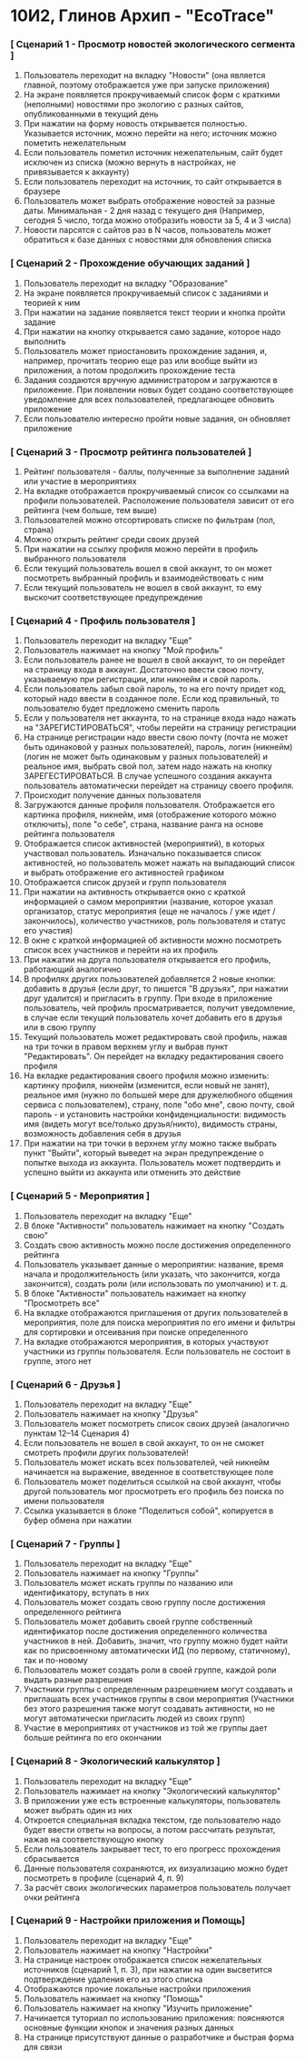 # 10И2, Глинов Архип - "EcoTrace"

### [ Сценарий 1 - Просмотр новостей экологического сегмента ]
1. Пользователь переходит на вкладку "Новости" (она является главной, поэтому отображается уже при запуске приложения)
2. На экране появляется прокручиваемый список форм с краткими (неполными) новостями про экологию с разных сайтов, опубликованными в текущий день
3. При нажатии на форму новость открывается полностью. Указывается источник, можно перейти на него; источник можно пометить нежелательным
4. Если пользователь пометил источник нежелательным, сайт будет исключен из списка (можно вернуть в настройках, не привязывается к аккаунту)
5. Если пользователь переходит на источник, то сайт открывается в браузере
6. Пользователь может выбрать отображение новостей за разные даты. Минимальная - 2 дня назад с текущего дня (Например, сегодня 5 число, тогда можно отобразить новости за 5, 4 и 3 числа)
7. Новости парсятся с сайтов раз в N часов, пользователь может обратиться к базе данных с новостями для обновления списка

### [ Сценарий 2 - Прохождение обучающих заданий ]
1. Пользователь переходит на вкладку "Образование"
2. На экране появляется прокручиваемый список с заданиями и теорией к ним
3. При нажатии на задание появляется текст теории и кнопка пройти задание
4. При нажатии на кнопку открывается само задание, которое надо выполнить
5. Пользователь может приостановить прохождение задания, и, например, прочитать теорию еще раз или вообще выйти из приложения, а потом продолжить прохождение теста
6. Задания создаются вручную администратором и загружаются в приложение. При появлении новых будет создано соответствующее уведомление для всех пользователей, предлагающее обновить приложение 
7. Если пользователю интересно пройти новые задания, он обновляет приложение

### [ Сценарий 3 - Просмотр рейтинга пользователей ]
1. Рейтинг пользователя - баллы, полученные за выполнение заданий или участие в мероприятиях
2. На вкладке отображается прокручиваемый список со ссылками на профили пользователей. Расположение пользователя зависит от его рейтинга (чем больше, тем выше)
3. Пользователей можно отсортировать списке по фильтрам (пол, страна)
4. Можно открыть рейтинг среди своих друзей
5. При нажатии на ссылку профиля можно перейти в профиль выбранного пользователя
6. Если текущий пользователь вошел в свой аккаунт, то он может посмотреть выбранный профиль и взаимодействовать с ним
7. Если текущий пользователь не вошел в свой аккаунт, то ему выскочит соответствующее предупреждение

### [ Сценарий 4 - Профиль пользователя ]
1. Пользователь переходит на вкладку "Еще"
2. Пользователь нажимает на кнопку "Мой профиль"
3. Если пользователь ранее не вошел в свой аккаунт, то он перейдет на страницу входа в аккаунт. Достаточно ввести свою почту, указываемую при регистрации, или никнейм и свой пароль.
4. Если пользователь забыл свой пароль, то на его почту придет код, который надо ввести в созданное поле. Если код правильный, то пользователю будет предложено сменить пароль
5. Если у пользователя нет аккаунта, то на странице входа надо нажать на "ЗАРЕГИСТИРОВАТЬСЯ", чтобы перейти на страницу регистрации
6. На странице регистрации надо ввести свою почту (почта не может быть одинаковой у разных пользователей), пароль, логин (никнейм) (логин не может быть одинаковым у разных пользователей) и реальное имя, выбрать свой пол, затем надо нажать на кнопку ЗАРЕГЕСТИРОВАТЬСЯ. В случае успешного создания аккаунта пользователь автоматически перейдет на страницу своего профиля.
7. Происходит получение данных пользователя
8. Загружаются данные профиля пользователя. Отображается его картинка профиля, никнейм, имя (отображение которого можно отключить), поле "о себе", страна, название ранга на основе рейтинга пользователя
9. Отображается список активностей (мероприятий), в которых участвовал пользователь. Изначально показывается список активностей, но пользователь может нажать на выпадающий список и выбрать отображение его активностей графиком
10. Отображается список друзей и групп пользователя
11. При нажатии на активность открывается окно с краткой информацией о самом мероприятии (название, которое указал организатор, статус мероприятия (еще не началось / уже идет / закончилось), количество участников, роль пользователя и статус его участия)
12. В окне с краткой информацией об активности можно посмотреть список всех участников и перейти на их профиль
13. При нажатии на друга пользователя открывается его профиль, работающий аналогично
14. В профилях других пользователей добавляется 2 новые кнопки: добавить в друзья (если друг, то пишется "В друзьях", при нажатии друг удалится) и пригласить в группу. При входе в приложение пользователь, чей профиль просматривается, получит уведомление, в случае если текущий пользователь хочет добавить его в друзья или в свою группу
15. Текущий пользователь может редактировать свой профиль, нажав на три точки в правом верхнем углу и выбрав пункт "Редактировать". Он перейдет на вкладку редактирования своего профиля
16. На вкладке редактирования своего профиля можно изменить: картинку профиля, никнейм (изменится, если новый не занят), реальное имя (нужно по большей мере для дружелюбного общения сервиса с пользователем), страну, поле "обо мне", свою почту, свой пароль - и установить настройки конфиденциальности: видимость имя (видеть могут все/только друзья/никто), видимость страны, возможность добавления себя в друзья
17. При нажатии на три точки в верхнем углу можно также выбрать пункт "Выйти", который выведет на экран предупреждение о попытке выхода из аккаунта. Пользователь может подтвердить и успешно выйти из аккаунта или отменить это действие

### [ Сценарий 5 - Мероприятия ]
1. Пользователь переходит на вкладку "Еще"
2. В блоке "Активности" пользователь нажимает на кнопку "Создать свою"
3. Создать свою активность можно после достижения определенного рейтинга
4. Пользователь указывает данные о мероприятии: название, время начала и продолжительность (или указать, что закончится, когда закончится), создать роли (или использовать по умолчанию) и т. д.
5. В блоке "Активности" пользователь нажимает на кнопку "Просмотреть все"
6. На вкладке отображаются приглашения от других пользователей в мероприятия, поле для поиска мероприятия по его имени и фильтры для сортировки и отсеивания при поиске определенного
7. На вкладке отображаются мероприятия, в которых участвуют участники из группы пользователя. Если пользователь не состоит в группе, этого нет

### [ Сценарий 6 - Друзья ]
1. Пользователь переходит на вкладку "Еще"
2. Пользователь нажимает на кнопку "Друзья"
3. Пользователь может посмотреть список своих друзей (аналогично пунктам 12–14 Сценария 4)
4. Если пользователь не вошел в свой аккаунт, то он не сможет смотреть профили других пользователей!
5. Пользователь может искать всех пользователей, чей никнейм начинается на выражение, введенное в соответствующее поле
6. Пользователь может поделиться ссылкой на свой аккаунт, чтобы другой пользователь мог просмотреть его профиль без поиска по имени пользователя
7. Ссылка указывается в блоке "Поделиться собой", копируется в буфер обмена при нажатии

### [ Сценарий 7 - Группы ]
1. Пользователь переходит на вкладку "Еще"
2. Пользователь нажимает на кнопку "Группы"
3. Пользователь может искать группы по названию или идентификатору, вступать в них
4. Пользователь может создать свою группу после достижения определенного рейтинга
5. Пользователь может добавить своей группе собственный идентификатор после достижения определенного количества участников в ней. Добавить, значит, что группу можно будет найти как по присвоенному автоматически ИД (по первому, статичному), так и по-новому
6. Пользователь может создать роли в своей группе, каждой роли выдать разные разрешения
7. Участники группы с определенным разрешением могут создавать и приглашать всех участников группы в свои мероприятия (Участники без этого разрешения также могут создавать активности, но не могут автоматически пригласить людей из своих групп)
8. Участие в мероприятиях от участников из той же группы дает больше рейтинга по его окончании

### [ Сценарий 8 - Экологический калькулятор ]
1. Пользователь переходит на вкладку "Еще"
2. Пользователь нажимает на кнопку "Экологический калькулятор"
3. В приложении уже есть встроенные калькуляторы, пользователь может выбрать один из них
4. Откроется специальная вкладка текстом, где пользователю надо будет ввести ответы на вопросы, а потом рассчитать результат, нажав на соответствующую кнопку
5. Если пользователь закрывает тест, то его прогресс прохождения сбрасывается
6. Данные пользователя сохраняются, их визуализацию можно будет посмотреть в профиле (сценарий 4, п. 9)
7. За расчёт своих экологических параметров пользователь получает очки рейтинга

### [ Сценарий 9 - Настройки приложения и Помощь]
1. Пользователь переходит на вкладку "Еще"
2. Пользователь нажимает на кнопку "Настройки"
3. На странице настроек отображается список нежелательных источников (сценарий 1, п. 3), при нажатии на один высветится подтверждение удаления его из этого списка
4. Отображаются прочие локальные настройки приложения
5. Пользователь нажимает на кнопку "Помощь"
6. Пользователь нажимает на кнопку "Изучить приложение"
7. Начинается туториал по использованию приложения: поясняются основные функции кнопок и значения разных данных
8. На странице присутствуют данные о разработчике и быстрая форма для связи
